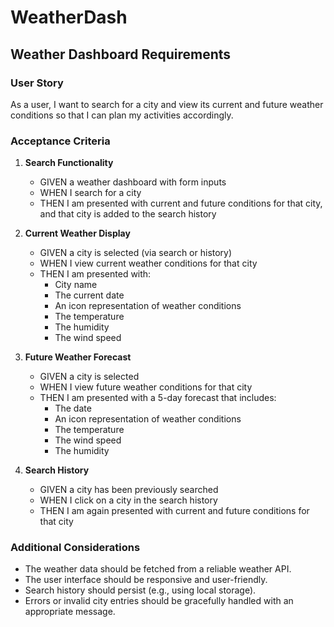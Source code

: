 # WeatherDash

## Weather Dashboard Requirements

### User Story
As a user, I want to search for a city and view its current and future weather conditions so that I can plan my activities accordingly.

### Acceptance Criteria

1. **Search Functionality**
   - GIVEN a weather dashboard with form inputs
   - WHEN I search for a city
   - THEN I am presented with current and future conditions for that city, and that city is added to the search history

2. **Current Weather Display**
   - GIVEN a city is selected (via search or history)
   - WHEN I view current weather conditions for that city
   - THEN I am presented with:
     - City name
     - The current date
     - An icon representation of weather conditions
     - The temperature
     - The humidity
     - The wind speed

3. **Future Weather Forecast**
   - GIVEN a city is selected
   - WHEN I view future weather conditions for that city
   - THEN I am presented with a 5-day forecast that includes:
     - The date
     - An icon representation of weather conditions
     - The temperature
     - The wind speed
     - The humidity

4. **Search History**
   - GIVEN a city has been previously searched
   - WHEN I click on a city in the search history
   - THEN I am again presented with current and future conditions for that city

### Additional Considerations
- The weather data should be fetched from a reliable weather API.
- The user interface should be responsive and user-friendly.
- Search history should persist (e.g., using local storage).
- Errors or invalid city entries should be gracefully handled with an appropriate message.
